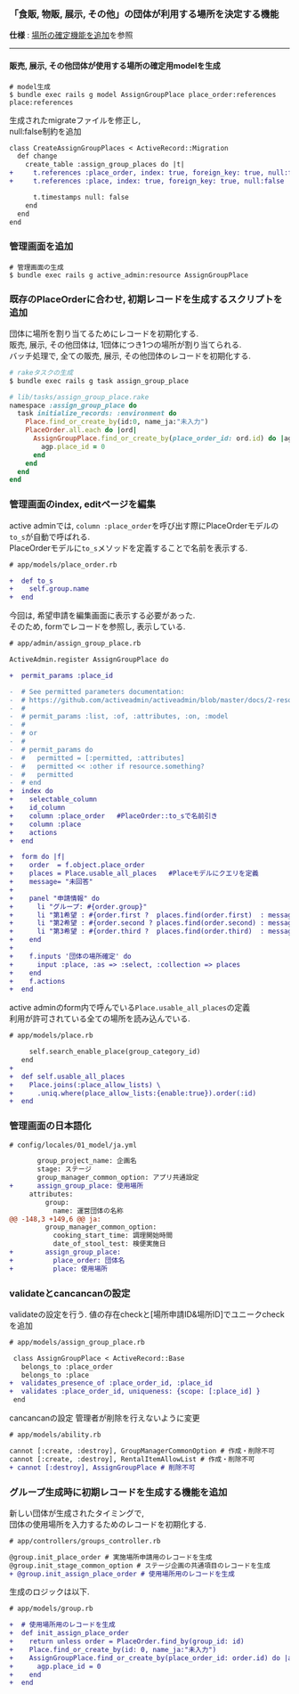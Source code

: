 ### 「食販, 物販, 展示, その他」の団体が利用する場所を決定する機能

**仕様** : [場所の確定機能を追加](https://github.com/NUTFes/group-manager/issues/41)を参照

---

#### 販売, 展示, その他団体が使用する場所の確定用modelを生成

```
# model生成
$ bundle exec rails g model AssignGroupPlace place_order:references place:references
```

生成されたmigrateファイルを修正し,  
null:false制約を追加

```diff
class CreateAssignGroupPlaces < ActiveRecord::Migration
  def change
    create_table :assign_group_places do |t|
+     t.references :place_order, index: true, foreign_key: true, null:false
+     t.references :place, index: true, foreign_key: true, null:false

      t.timestamps null: false
    end
  end
end
```

### 管理画面を追加

```
# 管理画面の生成
$ bundle exec rails g active_admin:resource AssignGroupPlace
```


### 既存のPlaceOrderに合わせ, 初期レコードを生成するスクリプトを追加

団体に場所を割り当てるためにレコードを初期化する.  
販売, 展示, その他団体は, 1団体につき1つの場所が割り当てられる.  
バッチ処理で, 全ての販売, 展示, その他団体のレコードを初期化する. 

```sh
# rakeタスクの生成
$ bundle exec rails g task assign_group_place
```

```ruby
# lib/tasks/assign_group_place.rake
namespace :assign_group_place do
  task initialize_records: :environment do
    Place.find_or_create_by(id:0, name_ja:"未入力")
    PlaceOrder.all.each do |ord|
      AssignGroupPlace.find_or_create_by(place_order_id: ord.id) do |agp|
        agp.place_id = 0
      end
    end
  end
end
```


### 管理画面のindex, editページを編集

active adminでは, ``column :place_order``を呼び出す際にPlaceOrderモデルの``to_s``が自動で呼ばれる.  
PlaceOrderモデルに``to_s``メソッドを定義することで名前を表示する.  

```diff
# app/models/place_order.rb

+  def to_s
+    self.group.name
+  end
```

今回は, 希望申請を編集画面に表示する必要があった.  
そのため, formでレコードを参照し, 表示している. 

```diff
# app/admin/assign_group_place.rb

ActiveAdmin.register AssignGroupPlace do

+  permit_params :place_id

-  # See permitted parameters documentation:
-  # https://github.com/activeadmin/activeadmin/blob/master/docs/2-resource-customization.md#setting-up-strong-parameters
-  #
-  # permit_params :list, :of, :attributes, :on, :model
-  #
-  # or
-  #
-  # permit_params do
-  #   permitted = [:permitted, :attributes]
-  #   permitted << :other if resource.something?
-  #   permitted
-  # end
+  index do
+    selectable_column
+    id_column
+    column :place_order   #PlaceOrder::to_sで名前引き
+    column :place
+    actions
+  end

+  form do |f|
+    order  = f.object.place_order
+    places = Place.usable_all_places   #Placeモデルにクエリを定義
+    message= "未回答"
+
+    panel "申請情報" do
+      li "グループ: #{order.group}"
+      li "第1希望 : #{order.first ?  places.find(order.first)  : message}"
+      li "第2希望 : #{order.second ? places.find(order.second) : message}"
+      li "第3希望 : #{order.third ?  places.find(order.third)  : message}"
+    end
+
+    f.inputs '団体の場所確定' do
+      input :place, :as => :select, :collection => places
+    end
+    f.actions
+  end
```

active adminのform内で呼んでいる``Place.usable_all_places``の定義  
利用が許可されている全ての場所を読み込んでいる.  
```diff
# app/models/place.rb

     self.search_enable_place(group_category_id)
   end
+
+  def self.usable_all_places
+    Place.joins(:place_allow_lists) \
+      .uniq.where(place_allow_lists:{enable:true}).order(:id)
+  end
```


### 管理画面の日本語化
```diff
# config/locales/01_model/ja.yml

       group_project_name: 企画名
       stage: ステージ
       group_manager_common_option: アプリ共通設定
+      assign_group_place: 使用場所
     attributes:
         group:
           name: 運営団体の名称
@@ -148,3 +149,6 @@ ja:
         group_manager_common_option:
           cooking_start_time: 調理開始時間
           date_of_stool_test: 検便実施日
+        assign_group_place:
+          place_order: 団体名
+          place: 使用場所

```

### validateとcancancanの設定

validateの設定を行う. 
値の存在checkと[場所申請ID&場所ID]でユニークcheckを追加

```diff
# app/models/assign_group_place.rb

 class AssignGroupPlace < ActiveRecord::Base
   belongs_to :place_order
   belongs_to :place
+  validates_presence_of :place_order_id, :place_id
+  validates :place_order_id, uniqueness: {scope: [:place_id] }
 end
```

cancancanの設定
管理者が削除を行えないように変更

```diff
# app/models/ability.rb

cannot [:create, :destroy], GroupManagerCommonOption # 作成・削除不可
cannot [:create, :destroy], RentalItemAllowList # 作成・削除不可
+ cannot [:destroy], AssignGroupPlace # 削除不可

```


### グループ生成時に初期レコードを生成する機能を追加

新しい団体が生成されたタイミングで,  
団体の使用場所を入力するためのレコードを初期化する.  

```diff
# app/controllers/groups_controller.rb

@group.init_place_order # 実施場所申請用のレコードを生成
@group.init_stage_common_option # ステージ企画の共通項目のレコードを生成
+ @group.init_assign_place_order # 使用場所用のレコードを生成
```

生成のロジックは以下.  
```diff
# app/models/group.rb

+  # 使用場所用のレコードを生成
+  def init_assign_place_order
+    return unless order = PlaceOrder.find_by(group_id: id)
+    Place.find_or_create_by(id: 0, name_ja:"未入力")
+    AssignGroupPlace.find_or_create_by(place_order_id: order.id) do |agp|
+      agp.place_id = 0
+    end
+  end
```
